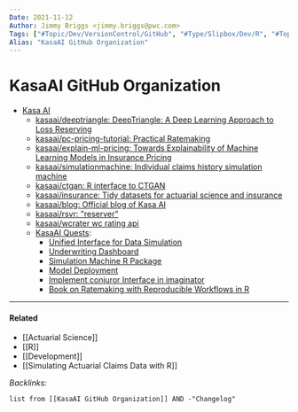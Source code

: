 ```yaml
---
Date: 2021-11-12
Author: Jimmy Briggs <jimmy.briggs@pwc.com>
Tags: ["#Topic/Dev/VersionControl/GitHub", "#Type/Slipbox/Dev/R", "#Topic/Actuarial"]
Alias: "KasaAI GitHub Organization"
---
```


# KasaAI GitHub Organization

- [Kasa AI](https://github.com/kasaai)
	- [kasaai/deeptriangle: DeepTriangle: A Deep Learning Approach to Loss Reserving](https://github.com/kasaai/deeptriangle)
	- [kasaai/pc-pricing-tutorial: Practical Ratemaking](https://github.com/kasaai/pc-pricing-tutorial)
	- [kasaai/explain-ml-pricing: Towards Explainability of Machine Learning Models in Insurance Pricing](https://github.com/kasaai/explain-ml-pricing)
	- [kasaai/simulationmachine: Individual claims history simulation machine](https://github.com/kasaai/simulationmachine)
	- [kasaai/ctgan: R interface to CTGAN](https://github.com/kasaai/ctgan)
	- [kasaai/insurance: Tidy datasets for actuarial science and insurance](https://github.com/kasaai/insurance)
	- [kasaai/blog: Official blog of Kasa AI](https://github.com/kasaai/blog)
	- [kasaai/rsvr: "reserver"](https://github.com/kasaai/rsvr)
	- [kasaai/wcrater wc rating api](https://github.com/kasaai/wcrater)
	- [KasaAI Quests](https://quests.kasa.ai/):
		- [Unified Interface for Data Simulation](https://quests.kasa.ai/conjuror/)
		- [Underwriting Dashboard](https://quests.kasa.ai/underwriting-app/)
		- [Simulation Machine R Package](https://quests.kasa.ai/simulation-machine/)  
		- [Model Deployment](https://quests.kasa.ai/model-deployment/)  
		- [Implement conjuror Interface in imaginator](https://quests.kasa.ai/imaginator/)  
		- [Book on Ratemaking with Reproducible Workflows in R](https://quests.kasa.ai/ratemaking-book/)  

***

#### Related

- [[Actuarial Science]]
- [[R]]
- [[Development]]
- [[Simulating Actuarial Claims Data with R]]

*Backlinks:*

```dataview
list from [[KasaAI GitHub Organization]] AND -"Changelog"
```